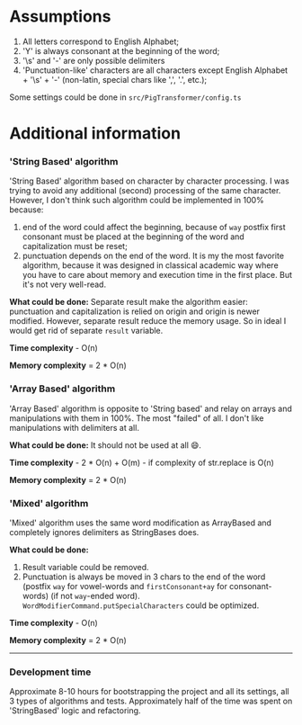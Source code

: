 # Assumptions

1. All letters correspond to English Alphabet;
1. 'Y' is always consonant at the beginning of the word;
1. '\s' and '-' are only possible delimiters
1. 'Punctuation-like' characters are all characters except English Alphabet + '\s' + '-' (non-latin, special chars like ',', '.', etc.);

Some settings could be done in `src/PigTransformer/config.ts`

# Additional information
### 'String Based' algorithm
'String Based' algorithm based on character by character processing. I was trying to avoid any additional (second) processing of the same character. However, I don't think such algorithm could be implemented in 100% because:
1. end of the word could affect the beginning, because of `way` postfix first consonant must be placed at the beginning of the word and capitalization must be reset;
2. punctuation depends on the end of the word.
It is my the most favorite algorithm, because it was designed in classical academic way where you have to care about memory and execution time in the first place. But it's not very well-read. 
 
**What could be done:**
Separate result make the algorithm easier: punctuation and capitalization is relied on origin and origin is newer modified. However, separate result reduce the memory usage. So in ideal I would get rid of separate `result` variable.

**Time complexity** - O(n)

**Memory complexity** = 2 * O(n)

### 'Array Based' algorithm
'Array Based' algorithm is opposite to 'String based' and relay on arrays and manipulations with them in 100%. The most "failed" of all. I don't like manipulations with delimiters at all.
 
**What could be done:**
It should not be used at all :smile:.

**Time complexity** - 2 * O(n) + O(m) - if complexity of str.replace is O(n)

**Memory complexity** = 2 * O(n)

### 'Mixed' algorithm
'Mixed' algorithm uses the same word modification as ArrayBased and completely ignores delimiters as StringBases does.

**What could be done:**
1. Result variable could be removed.
2. Punctuation is always be moved in 3 chars to the end of the word (postfix `way` for vowel-words and `firstConsonant+ay` for consonant-words) (if not `way`-ended word). `WordModifierCommand.putSpecialCharacters` could be optimized.

**Time complexity** - O(n)

**Memory complexity** = 2 * O(n)

------
### Development time
Approximate 8-10 hours for bootstrapping the project and all its settings, all 3 types of algorithms and tests. Approximately half of the time was spent on 'StringBased' logic and refactoring.
